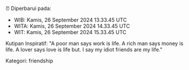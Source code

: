⏰ Diperbarui pada:
- WIB: Kamis, 26 September 2024 13.33.45 UTC
- WITA: Kamis, 26 September 2024 14.33.45 UTC
- WIT: Kamis, 26 September 2024 15.33.45 UTC

Kutipan Inspiratif:
"A poor man says work is life. A rich man says money is life. A lover says love is life but. I say my idiot friends are my life."


Kategori: friendship


